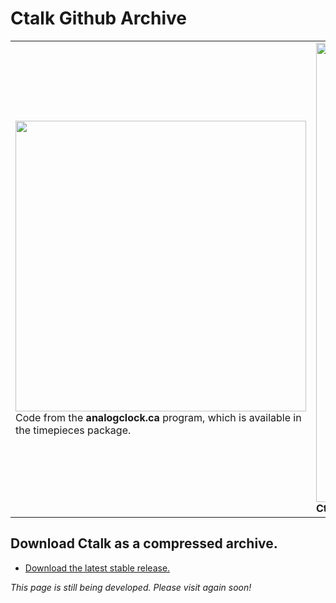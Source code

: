 # Ctalk Github Archive

<table>
<tr>
<td>
<img width="465px" src="https://a.fsdn.com/con/app/proj/ctalk/screenshots/analogclock_sample_2.jpg"/>
Code from the <b>analogclock.ca</b> program, which is available in the timepieces package.
</td>
<td>
<img width="735px" src="https://sourceforge.net/p/ctalk/screenshot/filedialog_screenshot_800x600.jpg"/></tc>
<b>Ctalk's</b> developing widget set for X, using the <em>X11Pane</em> class and its subclasses.
</td>
</table>


## Download Ctalk as a compressed archive.
- [Download the latest stable release.](https://github.com/ctalk/ctalk/archive/release.zip)

*This page is still being developed. Please visit again soon!*
